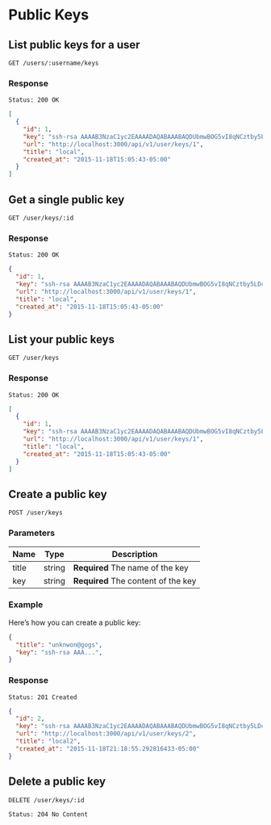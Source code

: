 # Public Keys

## List public keys for a user

```
GET /users/:username/keys
```

### Response

```
Status: 200 OK
```
```json
[
  {
    "id": 1,
    "key": "ssh-rsa AAAAB3NzaC1yc2EAAAADAQABAAABAQDUbmwBOG5vI8qNCztby5LDc9ozwTuwsqf+1fpuHjT9iQ2Lu9nlKHQJcPSgdrYAcc+88K6o74ayhTAjfajKxkIHnbzZFjidoVZSQDhX5qvl93jvY/Uz390qky0sweW+fspm8pRJL+ofE3QEN5AXAuycq1tgsRT32XC+Ta82Xyv8b3xW+pWbsZzYCzUsZXDe/xWxg1rndXh2BIrmcYf9BMiv9ZJIojJXfuLCeRXl550tDzaMFC0rQ/T5pZjs/lQemtg92MnxnEDi5nhuvDwM4Q8eqCTOXc4BCE7iyIHv+B7rx+0x99ytMh5BSIIGyWTfgTot/AjGVm5aRKJSRFgPBm9N comment with whitespace",
    "url": "http://localhost:3000/api/v1/user/keys/1",
    "title": "local",
    "created_at": "2015-11-18T15:05:43-05:00"
  }
]
```

## Get a single public key

```
GET /user/keys/:id
```

### Response

```
Status: 200 OK
```
```json
{
  "id": 1,
  "key": "ssh-rsa AAAAB3NzaC1yc2EAAAADAQABAAABAQDUbmwBOG5vI8qNCztby5LDc9ozwTuwsqf+1fpuHjT9iQ2Lu9nlKHQJcPSgdrYAcc+88K6o74ayhTAjfajKxkIHnbzZFjidoVZSQDhX5qvl93jvY/Uz390qky0sweW+fspm8pRJL+ofE3QEN5AXAuycq1tgsRT32XC+Ta82Xyv8b3xW+pWbsZzYCzUsZXDe/xWxg1rndXh2BIrmcYf9BMiv9ZJIojJXfuLCeRXl550tDzaMFC0rQ/T5pZjs/lQemtg92MnxnEDi5nhuvDwM4Q8eqCTOXc4BCE7iyIHv+B7rx+0x99ytMh5BSIIGyWTfgTot/AjGVm5aRKJSRFgPBm9N comment with whitespace",
  "url": "http://localhost:3000/api/v1/user/keys/1",
  "title": "local",
  "created_at": "2015-11-18T15:05:43-05:00"
}
```

## List your public keys

```
GET /user/keys
```

### Response

```
Status: 200 OK
```
```json
[
  {
    "id": 1,
    "key": "ssh-rsa AAAAB3NzaC1yc2EAAAADAQABAAABAQDUbmwBOG5vI8qNCztby5LDc9ozwTuwsqf+1fpuHjT9iQ2Lu9nlKHQJcPSgdrYAcc+88K6o74ayhTAjfajKxkIHnbzZFjidoVZSQDhX5qvl93jvY/Uz390qky0sweW+fspm8pRJL+ofE3QEN5AXAuycq1tgsRT32XC+Ta82Xyv8b3xW+pWbsZzYCzUsZXDe/xWxg1rndXh2BIrmcYf9BMiv9ZJIojJXfuLCeRXl550tDzaMFC0rQ/T5pZjs/lQemtg92MnxnEDi5nhuvDwM4Q8eqCTOXc4BCE7iyIHv+B7rx+0x99ytMh5BSIIGyWTfgTot/AjGVm5aRKJSRFgPBm9N comment with whitespace",
    "url": "http://localhost:3000/api/v1/user/keys/1",
    "title": "local",
    "created_at": "2015-11-18T15:05:43-05:00"
  }
]
```

## Create a public key

```
POST /user/keys
```

### Parameters

|Name|Type|Description|
|----|----|-----------|
|title|string|**Required** The name of the key|
|key|string|**Required** The content of the key|

### Example

Here’s how you can create a public key:

```json
{
  "title": "unknwon@gogs",
  "key": "ssh-rsa AAA...",
}
```

### Response

```
Status: 201 Created
```
```json
{
  "id": 2,
  "key": "ssh-rsa AAAAB3NzaC1yc2EAAAADAQABAAABAQDUbmwBOG5vI8qNCztby5LDc9ozwTuwsqf+1fpuHjT9iQ2Lu9nlKHQJcPSgdrYAcc+88K6o74ayhTAjfajKxkIHnbzZFjidoVZSQDhX5qvl93jvY/Uz390qky0sweW+fspm8pRJL+ofE3QEN5AXAuycq1tgsRT32XC+Ta82Xyv8b3xW+pWbsZzYCzUsZXDe/xWxg1rndXh2BIrmcYf9BMiv9ZJIojJXfuLCeRXl550tDzaMFC0rQ/T5pZjs/lQemtg92MnxnEDi5nhuvDwM4Q8eqCTOXc4BCE7iyIHv+B7rx+0x99ytMh5BSIIGyWTfgTot/AjGVm5aRKJSRFgPBm9N comment with whitespace",
  "url": "http://localhost:3000/api/v1/user/keys/2",
  "title": "local2",
  "created_at": "2015-11-18T21:18:55.292816433-05:00"
}
```

## Delete a public key

```
DELETE /user/keys/:id
```

```
Status: 204 No Content
```
